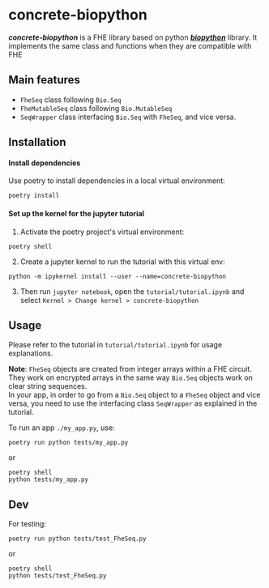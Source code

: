 # concrete-biopython

**_concrete-biopython_** is a FHE library based on python [**_biopython_**](https://biopython.org/) library. It implements the same class and functions when they are compatible with FHE

## Main features

- `FheSeq` class following `Bio.Seq`
- `FheMutableSeq` class following `Bio.MutableSeq`
- `SeqWrapper` class interfacing `Bio.Seq`
  with `FheSeq`, and vice versa.

## Installation

#### Install dependencies

Use poetry to install dependencies in a local virtual environment:

```
poetry install
```

#### Set up the kernel for the jupyter tutorial

1. Activate the poetry project's virtual environment:

```
poetry shell
```

2. Create a jupyter kernel to run the tutorial with this virtual env:

```
python -m ipykernel install --user --name=concrete-biopython
```

3. Then run `jupyter notebook`, open the `tutorial/tutorial.ipynb` and select `Kernel > Change kernel > concrete-biopython`

## Usage

Please refer to the tutorial in `tutorial/tutorial.ipynb` for usage explanations.

**Note**: `FheSeq` objects are created from integer arrays within a FHE circuit. They work on encrypted arrays in the same way `Bio.Seq` objects work on clear string sequences.  
In your app, in order to go from a `Bio.Seq` object to a `FheSeq` object and vice versa, you need to use the interfacing class `SeqWrapper` as explained in the tutorial.

To run an app `./my_app.py`, use:

```
poetry run python tests/my_app.py
```

or

```
poetry shell
python tests/my_app.py
```

## Dev

For testing:

```
poetry run python tests/test_FheSeq.py
```

or

```
poetry shell
python tests/test_FheSeq.py
```
